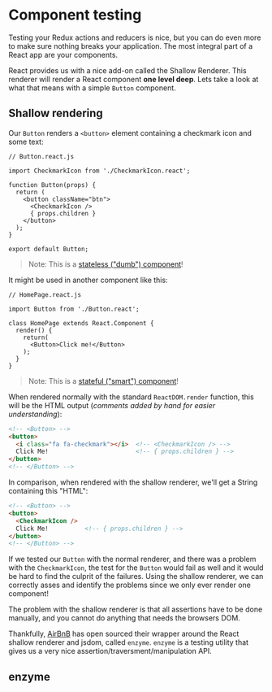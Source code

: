 # Component testing

Testing your Redux actions and reducers is nice, but you can do even more to make sure nothing breaks your application. The most integral part of a React app are your components.

React provides us with a nice add-on called the Shallow Renderer. This renderer will render a React component **one level deep**. Lets take a look at what that means with a simple `Button` component.

## Shallow rendering

Our `Button` renders a `<button>` element containing a checkmark icon and some text:

```JS
// Button.react.js

import CheckmarkIcon from './CheckmarkIcon.react';

function Button(props) {
  return (
    <button className="btn">
      <CheckmarkIcon />
      { props.children }
    </button>
  );
}

export default Button;
```

> Note: This is a [stateless ("dumb") component](../js/react/README.md#components-and-containers)!

It might be used in another component like this:

```JS
// HomePage.react.js

import Button from './Button.react';

class HomePage extends React.Component {
  render() {
    return(
      <Button>Click me!</Button>
    );
  }
}
```

> Note: This is a [stateful ("smart") component](../js/react/README.md#components-and-containers)!

When rendered normally with the standard `ReactDOM.render` function, this will be the HTML output (*comments added by hand for easier understanding*):

```HTML
<!-- <Button> -->
<button>
  <i class="fa fa-checkmark"></i>  <!-- <CheckmarkIcon /> -->
  Click Me!                        <!-- { props.children } -->
</button>
<!-- </Button> -->
```

In comparison, when rendered with the shallow renderer, we'll get a String containing this "HTML":

```HTML
<!-- <Button> -->
<button>
  <CheckmarkIcon />
  Click Me!          <!-- { props.children } -->
</button>
<!-- </Button> -->
```

If we tested our `Button` with the normal renderer, and there was a problem with the `CheckmarkIcon`, the test for the `Button` would fail as well and it would be hard to find the culprit of the failures. Using the shallow renderer, we can correctly asses and identify the problems since we only ever render one component!

The problem with the shallow renderer is that all assertions have to be done manually, and you cannot do anything that needs the browsers DOM.

Thankfully, [AirBnB](https://twitter.com/AirBnBNerds) has open sourced their wrapper around the React shallow renderer and jsdom, called `enzyme`. `enzyme` is a testing utility that gives us a very nice assertion/traversment/manipulation API.

## enzyme

